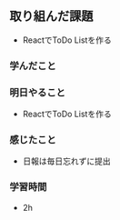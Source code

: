## 取り組んだ課題
 - ReactでToDo Listを作る

### 学んだこと


### 明日やること
 - ReactでToDo Listを作る

### 感じたこと
- 日報は毎日忘れずに提出

### 学習時間
- 2h